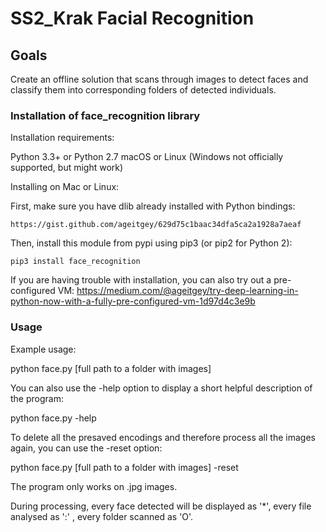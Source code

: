 # SS2_Krak Facial Recognition

## Goals
Create an offline solution that scans through images to detect faces and classify them into corresponding folders of detected individuals.

### Installation of face_recognition library
Installation requirements:

Python 3.3+ or Python 2.7
macOS or Linux (Windows not officially supported, but might work)

Installing on Mac or Linux:

First, make sure you have dlib already installed with Python bindings:

    https://gist.github.com/ageitgey/629d75c1baac34dfa5ca2a1928a7aeaf

Then, install this module from pypi using pip3 (or pip2 for Python 2):

    pip3 install face_recognition

If you are having trouble with installation, you can also try out a
pre-configured VM: https://medium.com/@ageitgey/try-deep-learning-in-python-now-with-a-fully-pre-configured-vm-1d97d4c3e9b

### Usage
Example usage:

python face.py [full path to a folder with images] 

You can also use the -help option to display a short helpful description of the program:

python face.py -help

To delete all the presaved encodings and therefore process all the images again, you can use the -reset option:

python face.py [full path to a folder with images] -reset

The program only works on .jpg images.

During processing, every face detected will be displayed as '*', every file analysed as ':' , every folder scanned as 'O'.

